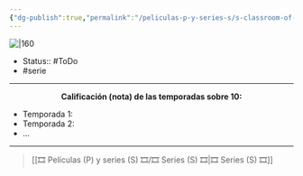 ```yaml
---
{"dg-publish":true,"permalink":"/peliculas-p-y-series-s/s-classroom-of-the-elite/"}
---
```



![|160](https://m.media-amazon.com/images/M/MV5BMDZmYjc0NDMtM2VkNy00Yjc2LThiMGQtYjJkOWRiNzdlODQxXkEyXkFqcGdeQXVyNjc3NTI5MDY@._V1_SX300.jpg)

- Status:: #ToDo 
- #serie 

---

**<center>Calificación (nota) de las temporadas sobre 10:</center>**

- Temporada 1: 
- Temporada 2: 
- ...

---

> [[🎞️ Películas (P) y series (S) 🎞️/🎞️ Series (S) 🎞️\|🎞️ Series (S) 🎞️]]